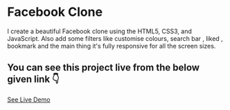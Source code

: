 # Facebook Clone 
I create a beautiful Facebook clone using the HTML5, CSS3, and JavaScript. Also add some filters like customise colours, search bar , liked , bookmark and the main thing it's fully responsive for all the screen sizes.

## You can see this project live from the below given link 👇

[See Live Demo](https://iamahsan512.github.io/facebook-clone/)

